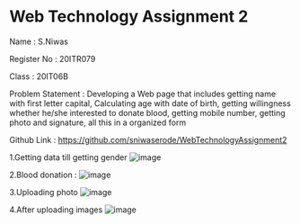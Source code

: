 # Web Technology Assignment 2
Name : S.Niwas

Register No : 20ITR079

Class : 20IT06B

Problem Statement : Developing a Web page that includes getting name with first letter capital, Calculating age with date of birth, getting willingness whether he/she interested to donate blood, getting mobile number, getting photo and signature, all this in a organized form  

Github Link : https://github.com/sniwaserode/WebTechnologyAssignment2

1.Getting data till getting gender
 ![image](https://user-images.githubusercontent.com/122344020/229257206-6d670fe1-86e3-4b46-81a9-84868c636294.png)

2.Blood donation :
 ![image](https://user-images.githubusercontent.com/122344020/229257212-7449dbec-5ceb-4439-b8ff-4e1f78156c91.png)

3.Uploading photo
 ![image](https://user-images.githubusercontent.com/122344020/229257220-732d8a61-7238-434e-857f-50ecc1ac73fe.png)

4.After uploading images 
 ![image](https://user-images.githubusercontent.com/122344020/229257226-e9752ba0-3de6-4589-b1ee-65b9367d8670.png)
